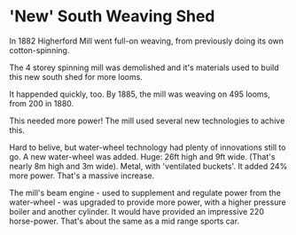 # 'New' South Weaving Shed

In 1882 Higherford Mill went full-on weaving, from previously doing its own cotton-spinning. 

The 4 storey spinning mill was demolished and it's materials used to build this new south shed for more looms.

It happended quickly, too. By 1885, the mill was weaving on 495 looms, from 200 in 1880.

This needed more power! The mill used several new technologies to achive this. 

Hard to belive, but water-wheel technology had plenty of innovations still to go. A new water-wheel was added. Huge: 26ft high and 9ft wide. (That's nearly 8m high and 3m wide). Metal, with 'ventilated buckets'. It added 24% more power. That's a massive increase.

The mill's beam engine - used to supplement and regulate power from the water-wheel - was upgraded to provide more power, with a higher pressure boiler and another cylinder. It would have provided an impressive 220 horse-power. That's about the same as a mid range sports car.